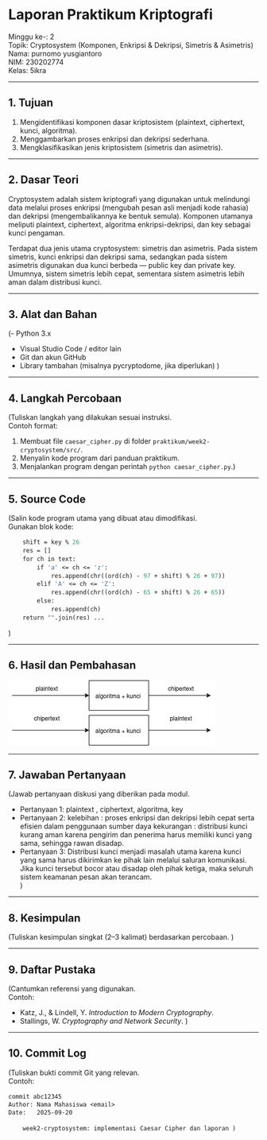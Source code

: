 # Laporan Praktikum Kriptografi
Minggu ke-: 2  
Topik: Cryptosystem (Komponen, Enkripsi & Dekripsi, Simetris & Asimetris)  
Nama: purnomo yusgiantoro  
NIM: 230202774  
Kelas: 5ikra  

---

## 1. Tujuan

1. Mengidentifikasi komponen dasar kriptosistem (plaintext, ciphertext, kunci,      algoritma).
2. Menggambarkan proses enkripsi dan dekripsi sederhana.
3. Mengklasifikasikan jenis kriptosistem (simetris dan asimetris).


---

## 2. Dasar Teori
Cryptosystem adalah sistem kriptografi yang digunakan untuk melindungi data melalui proses enkripsi (mengubah pesan asli menjadi kode rahasia) dan dekripsi (mengembalikannya ke bentuk semula). Komponen utamanya meliputi plaintext, ciphertext, algoritma enkripsi-dekripsi, dan key sebagai kunci pengaman.

Terdapat dua jenis utama cryptosystem: simetris dan asimetris. Pada sistem simetris, kunci enkripsi dan dekripsi sama, sedangkan pada sistem asimetris digunakan dua kunci berbeda — public key dan private key. Umumnya, sistem simetris lebih cepat, sementara sistem asimetris lebih aman dalam distribusi kunci.


---

## 3. Alat dan Bahan
(- Python 3.x  
- Visual Studio Code / editor lain  
- Git dan akun GitHub  
- Library tambahan (misalnya pycryptodome, jika diperlukan)  )

---

## 4. Langkah Percobaan
(Tuliskan langkah yang dilakukan sesuai instruksi.  
Contoh format:
1. Membuat file `caesar_cipher.py` di folder `praktikum/week2-cryptosystem/src/`.
2. Menyalin kode program dari panduan praktikum.
3. Menjalankan program dengan perintah `python caesar_cipher.py`.)

---

## 5. Source Code
(Salin kode program utama yang dibuat atau dimodifikasi.  
Gunakan blok kode:

```def caesar_encrypt(text, key):
    shift = key % 26
    res = []
    for ch in text:
        if 'a' <= ch <= 'z':
            res.append(chr((ord(ch) - 97 + shift) % 26 + 97))
        elif 'A' <= ch <= 'Z':
            res.append(chr((ord(ch) - 65 + shift) % 26 + 65))
        else:
            res.append(ch)
    return "".join(res) ...
```
)

---

## 6. Hasil dan Pembahasan
![Diagram Kriptosistem](screenshots/diagram_kriptosistem.png)

---

## 7. Jawaban Pertanyaan
(Jawab pertanyaan diskusi yang diberikan pada modul.  
- Pertanyaan 1: plaintext , ciphertext, algoritma, key  
- Pertanyaan 2: kelebihan : proses enkripsi dan dekripsi lebih cepat serta efisien dalam penggunaan sumber daya 
kekurangan : distribusi kunci kurang aman karena pengirim dan penerima harus memiliki kunci yang sama, sehingga rawan disadap.    
- Pertanyaan 3: Distribusi kunci menjadi masalah utama karena kunci yang sama harus dikirimkan ke pihak lain melalui saluran komunikasi. Jika kunci tersebut bocor atau disadap oleh pihak ketiga, maka seluruh sistem keamanan pesan akan terancam.  
)


---

## 8. Kesimpulan
(Tuliskan kesimpulan singkat (2–3 kalimat) berdasarkan percobaan.  )

---

## 9. Daftar Pustaka
(Cantumkan referensi yang digunakan.  
Contoh:  
- Katz, J., & Lindell, Y. *Introduction to Modern Cryptography*.  
- Stallings, W. *Cryptography and Network Security*.  )

---

## 10. Commit Log
(Tuliskan bukti commit Git yang relevan.  
Contoh:
```
commit abc12345
Author: Nama Mahasiswa <email>
Date:   2025-09-20

    week2-cryptosystem: implementasi Caesar Cipher dan laporan )
```
